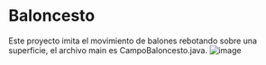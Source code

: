 # Baloncesto
Este proyecto imita el movimiento de balones rebotando sobre una superficie, el archivo main es CampoBaloncesto.java.
![image](https://user-images.githubusercontent.com/77682919/153646185-1931029e-aeeb-45a7-bcb2-576ffcf04fc2.png)


